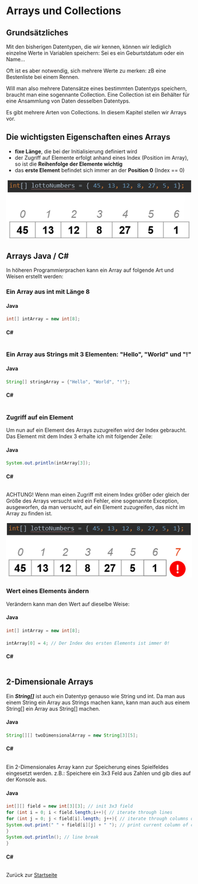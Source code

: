 # Arrays und Collections

## Grundsätzliches

Mit den bisherigen Datentypen, die wir kennen, können wir lediglich einzelne Werte in Variablen speichern: Sei es ein Geburtstdatum oder ein Name...

Oft ist es aber notwendig, sich mehrere Werte zu merken: zB eine Bestenliste bei einem Rennen. 

Will man also mehrere Datensätze eines bestimmten Datentyps speichern, braucht man eine sogennante Collection. Eine Collection ist ein Behälter für eine Ansammlung von Daten desselben Datentyps.

Es gibt mehrere Arten von Collections. In diesem Kapitel stellen wir Arrays vor.

## Die wichtigsten Eigenschaften eines Arrays

* **fixe Länge**, die bei der Initialisierung definiert wird
* der Zugriff auf Elemente erfolgt anhand eines Index (Position im Array), so ist die **Reihenfolge der Elemente wichtig**
* das **erste Element** befindet sich immer an der **Position 0** (Index == 0)

![Array und Indices](img/07-01-Array-Indices.png)

## Arrays Java / C#

In höheren Programmierprachen kann ein Array auf folgende Art und Weisen erstellt werden:

### Ein Array aus int mit Länge 8

#### Java

```Java
int[] intArray = new int[8];
```

#### C#

```c#

```

### Ein Array aus Strings mit 3 Elementen: "Hello", "World" und "!"

#### Java

```Java
String[] stringArray = {"Hello", "World", "!"};
```

#### C#

```c#

```

### Zugriff auf ein Element

Um nun auf ein Element des Arrays zuzugreifen wird der Index gebraucht. Das Element mit dem Index 3 erhalte ich mit folgender Zeile:

#### Java

```Java
System.out.println(intArray[3]);
```

#### C#

```c#

```

ACHTUNG! Wenn man einen Zugriff mit einem Index größer oder gleich der Größe des Arrays versucht wird ein Fehler, eine sogenannte Exception, ausgeworfen, da man versucht, auf ein Element zuzugreifen, das nicht im Array zu finden ist.

![Array Out of Bound](img/07-02-Array-OutOfBound.png)

### Wert eines Elements ändern

Verändern kann man den Wert auf dieselbe Weise:

#### Java

```Java
int[] intArray = new int[8];

intArray[0] = 4; // Der Index des ersten Elements ist immer 0!
```

#### C#

```c#

```

## 2-Dimensionale Arrays

Ein ***String[]*** ist auch ein Datentyp genauso wie String und int. Da man aus einem String ein Array aus Strings machen kann, kann man auch aus einem String[] ein Array
aus String[] machen.

#### Java

```Java
String[][] twoDimensionalArray = new String[3][5];
```

#### C#

```c#

```

Ein 2-Dimensionales Array kann zur Speicherung eines Spielfeldes eingesetzt werden. z.B.: Speichere ein 3x3 Feld aus Zahlen und gib dies auf der Konsole aus.

#### Java

```Java
int[][] field = new int[3][3]; // init 3x3 field
for (int i = 0; i < field.length;i++){ // iterate through lines
for (int j = 0; j < field[i].length; j++){ // iterate through columns of current line
System.out.print(" " + field[i][j] + " "); // print current column of current line
}
System.out.println(); // line break
}
```

#### C#

```c#

```

Zurück zur [Startseite](README.md)